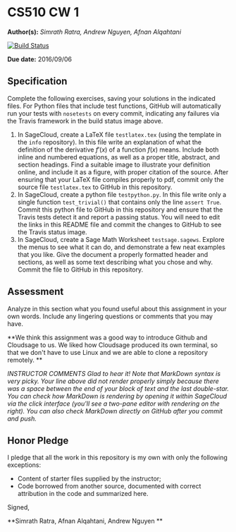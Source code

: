 # CS510 CW 1

**Author(s):** _Simrath Ratra, Andrew Nguyen, Afnan Alqahtani_

[![Build Status](https://travis-ci.org/chapman-cs510-2016f/cw-01-datapanthers.svg?branch=master)](https://travis-ci.org/chapman-cs510-2016f/cw-01-datapanthers)

**Due date:** 2016/09/06

## Specification

Complete the following exercises, saving your solutions in the indicated files. For Python files that include test functions, GitHub will automatically run your tests with ```nosetests``` on every commit, indicating any failures via the Travis framework in the build status image above.

1. In SageCloud, create a LaTeX file ```testlatex.tex``` (using the template in the ```info``` repository). In this file write an explanation of what the definition of the derivative $f'(x)$ of a function $f(x)$ means.  Include both inline and numbered equations, as well as a proper title, abstract, and section headings. Find a suitable image to illustrate your definition online, and include it as a figure, with proper citation of the source. After ensuring that your LaTeX file compiles properly to pdf, commit only the source file ```testlatex.tex``` to GitHub in this repository.
1. In SageCloud, create a python file ```testpython.py```. In this file write only a single function ```test_trivial()``` that contains only the line ```assert True```. Commit this python file to GitHub in this repository and ensure that the Travis tests detect it and report a passing status. You will need to edit the links in this README file and commit the changes to GitHub to see the Travis status image.
1. In SageCloud, create a Sage Math Worksheet ```testsage.sagews```. Explore the menus to see what it can do, and demonstrate a few neat examples that you like. Give the document a properly formatted header and sections, as well as some text describing what you chose and why. Commit the file to GitHub in this repository.

## Assessment

Analyze in this section what you found useful about this assignment in your own words. Include any lingering questions or comments that you may have.

**We think this assignment was a good way to introduce Github and Cloudsage to us. We liked how Cloudsage produced its own terminal, so that we don't have to use Linux and we are able to clone a repository remotely. **

_INSTRUCTOR COMMENTS_
_Glad to hear it! Note that MarkDown syntax is very picky. Your line above did not render properly simply because there was a space between the end of your block of text and the last double-star. You can check how MarkDown is rendering by opening it within SageCloud via the click interface (you'll see a two-pane editor with rendering on the right). You can also check MarkDown directly on GitHub after you commit and push._

## Honor Pledge

I pledge that all the work in this repository is my own with only the following exceptions:



* Content of starter files supplied by the instructor;
* Code borrowed from another source, documented with correct attribution in the code and summarized here.

Signed,

**Simrath Ratra, 
Afnan Alqahtani, 
Andrew Nguyen **
